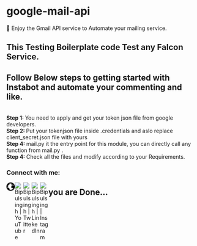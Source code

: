 # google-mail-api


🔭 Enjoy the Gmail API service to Automate your mailing service.

## This Testing Boilerplate code Test any Falcon Service.


## Follow Below steps to getting started with Instabot and automate your commenting and like.
</br>
<b>Step 1: </b>  You need to apply and get your token json file from google developers. 
<br/>
<b>Step 2: </b> Put your tokenjson file inside .credentials and aslo replace client_secret.json file with yours
<br />
<b> Step 4: </b> mail.py it the entry point for this module, you can directly call any function from mail.py .
<br />
<b> Step 4: </b> Check all the files and modify according to your Requirements.





### Connect with me:

[<img align="left" alt="raxoweb.com" width="22px" src="https://raw.githubusercontent.com/iconic/open-iconic/master/svg/globe.svg" />][website]
[<img align="left" alt="Bipulsingh | YouTube" width="22px" src="https://cdn.jsdelivr.net/npm/simple-icons@v3/icons/youtube.svg" />][youtube]
[<img align="left" alt="Bipulsingh | Twitter" width="22px" src="https://cdn.jsdelivr.net/npm/simple-icons@v3/icons/twitter.svg" />][twitter]
[<img align="left" alt="Bipulsingh | LinkedIn" width="22px" src="https://cdn.jsdelivr.net/npm/simple-icons@v3/icons/linkedin.svg" />][linkedin]
[<img align="left" alt="Bipulsing | Instagram" width="22px" src="https://cdn.jsdelivr.net/npm/simple-icons@v3/icons/instagram.svg" />][instagram]

[website]: https://www.raxoweb.com
[twitter]: https://twitter.com/bksinghkashyap
[youtube]: https://www.youtube.com/channel/UCLn0FX0uXXlRrTEBypnMAHQ
[instagram]: https://www.instagram.com/bipulsinghkashyap
[linkedin]: https://www.linkedin.com/in/bipulkrsingh


## you are Done...